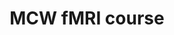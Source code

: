 ---
title: "MCW fMRI course"
project_id: 
conf_date: 2001-09-06
conference_id: ""
presenters:
   - peter_bandettini
summary: "MCW fMRI course, Medical College of Wisc, Milwaukee, WI"
file: /assets/presentations/
filename: 
layout: presentation
---